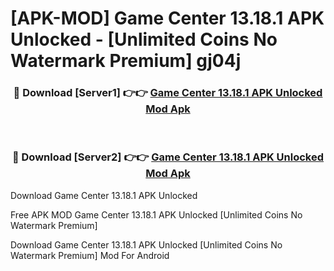 # [APK-MOD] Game Center 13.18.1 APK Unlocked - [Unlimited Coins No Watermark Premium] gj04j



<div align="center">
<h3>🔴 Download [Server1] 👉👉 <a href="https://momento.my/?title=Game_Center_13.18.1_APK_Unlocked">Game Center 13.18.1 APK Unlocked Mod Apk</a></h3><br>

<h3>🔴 Download [Server2] 👉👉 <a href="https://momento.my/?title=Game_Center_13.18.1_APK_Unlocked">Game Center 13.18.1 APK Unlocked Mod Apk</a></h3>
</div>



Download Game Center 13.18.1 APK Unlocked 

Free APK MOD Game Center 13.18.1 APK Unlocked [Unlimited Coins No Watermark Premium]

Download Game Center 13.18.1 APK Unlocked [Unlimited Coins No Watermark Premium] Mod For Android
